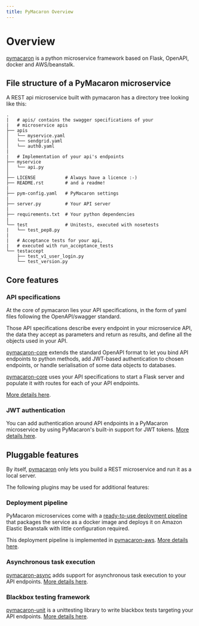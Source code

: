 ```yaml
---
title: PyMacaron Overview
---
```


Overview
========

[pymacaron](https://github.com/pymacaron/pymacaron) is a python microservice
framework based on Flask, OpenAPI, docker and AWS/beanstalk.

## File structure of a PyMacaron microservice

A REST api microservice built with pymacaron has a directory tree
looking like this:

```
.
|   # apis/ contains the swagger specifications of your
|   # microservice apis
├── apis
│   └── myservice.yaml
│   └── sendgrid.yaml
│   └── auth0.yaml
|
|   # Implementation of your api's endpoints
├── myservice
│   └── api.py
│
├── LICENSE           # Always have a licence :-)
├── README.rst        # and a readme!
|
├── pym-config.yaml   # PyMacaron settings
|
├── server.py         # Your API server
|
├── requirements.txt  # Your python dependencies
|
└── test              # Unitests, executed with nosetests
|   └── test_pep8.py
|
|   # Acceptance tests for your api,
|   # executed with run_acceptance_tests
└── testaccept
    ├── test_v1_user_login.py
    └── test_version.py

```

## Core features

### API specifications

At the core of pymacaron lies your API specifications, in the form of yaml
files following the OpenAPI/swagger standard.

Those API specifications describe every endpoint in your microservice API, the
data they accept as parameters and return as results, and define all the
objects used in your API.

[pymacaron-core](https://github.com/pymacaron/pymacaron-core) extends the
standard OpenAPI format to let you bind API endpoints to python methods, add
JWT-based authentication to chosen endpoints, or handle serialisation of some
data objects to databases.

[pymacaron-core](https://github.com/pymacaron/pymacaron-core) uses your API
specifications to start a Flask server and populate it with routes for each
of your API endpoints.

[More details here](http://pymacaron.com/api.html).

### JWT authentication

You can add authentication around API endpoints in a PyMacaron microservice by
using PyMacaron's built-in support for JWT tokens. [More details
here](http://pymacaron.com/jwt.html).

## Pluggable features

By itself, [pymacaron](https://github.com/pymacaron/pymacaron) only lets you
build a REST microservice and run it as a local server.

The following plugins may be used for additional features:

### Deployment pipeline

PyMacaron microservices come with a [ready-to-use deployment
pipeline](http://pymacaron.com/deploy.html) that packages the service as a
docker image and deploys it on Amazon Elastic Beanstalk with little
configuration required.

This deployment pipeline is implemented in
[pymacaron-aws](https://github.com/pymacaron/pymacaron-aws). [More details
here](http://pymacaron.com/deploy.html).

### Asynchronous task execution

[pymacaron-async](https://github.com/pymacaron/pymacaron-async) adds support
for asynchronous task execution to your API endpoints. [More details
here](http://pymacaron.com/async.html).

### Blackbox testing framework

[pymacaron-unit](https://github.com/pymacaron/pymacaron-unit) is a unittesting
library to write blackbox tests targeting your API endpoints. [More details
here](http://pymacaron.com/testing.html).